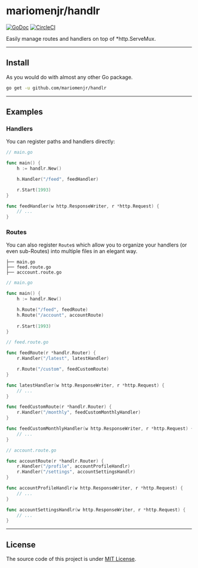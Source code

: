 # mariomenjr/handlr

[![GoDoc](https://godoc.org/github.com/mariomenjr/handlr?status.svg)](https://godoc.org/github.com/mariomenjr/handlr)
[![CircleCI](https://circleci.com/gh/mariomenjr/handlr/tree/main.svg?style=svg)](https://circleci.com/gh/mariomenjr/handlr/tree/main)

Easily manage routes and handlers on top of *http.ServeMux.

---

## Install

As you would do with almost any other Go package.

```bash
go get -u github.com/mariomenjr/handlr
```

---

## Examples

### Handlers

You can register paths and handlers directly:

```go
// main.go

func main() {
	h := handlr.New()

	h.Handler("/feed", feedHandler)

	r.Start(1993)
}

func feedHandler(w http.ResponseWriter, r *http.Request) {
	// ...
}
```

### Routes

You can also register `Route`s which allow you to organize your handlers (or even sub-Routes) into multiple files in an elegant way.

```
├── main.go
├── feed.route.go
├── acccount.route.go
```

```go
// main.go

func main() {
	h := handlr.New()

	h.Route("/feed", feedRoute)
	h.Route("/account", accountRoute)
	
	r.Start(1993)
}
```

```go
// feed.route.go

func feedRoute(r *handlr.Router) {
	r.Handler("/latest", latestHandler)

	r.Route("/custom", feedCustomRoute)
}

func latestHandler(w http.ResponseWriter, r *http.Request) {
	// ...
}

func feedCustomRoute(r *handlr.Router) {
	r.Handler("/monthly", feedCustomMonthlyHandler)
}

func feedCustomMonthlyHandler(w http.ResponseWriter, r *http.Request) {
	// ...
}
```

```go
// account.route.go

func accountRoute(r *handlr.Router) {
	r.Handler("/profile", accountProfileHandlr)
	r.Handler("/settings", accountSettingsHandlr)
}

func accountProfileHandlr(w http.ResponseWriter, r *http.Request) {
	// ...
}

func accountSettingsHandlr(w http.ResponseWriter, r *http.Request) {
	// ...
}
```

---

## License 
The source code of this project is under [MIT License](https://opensource.org/licenses/MIT).
